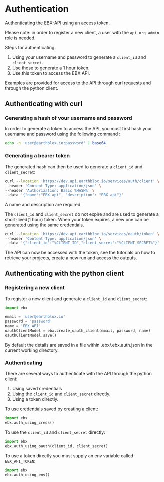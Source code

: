 # Authentication

Authenticating the EBX-API using an access token.

Please note: in order to register a new client, a user with the `api_org_admin` role is needed.

Steps for authenticating: 
1. Using your username and password to generate a `client_id` and `client_secret`. 
2. Use those to generate a 1 hour token. 
3. Use this token to access the EBX API. 

Examples are provided for access to the API through curl requests and through the python client. 

## Authenticating with curl

### Generating a hash of your username and password

In order to generate a token to access the API, you must first hash your username and password using the following command : 

```bash
echo -n 'user@earthblox.io:password' | base64
```

### Generating a bearer token

The generated hash can then be used to generate a `client_id` and `client_secret`: 

```bash
curl --location 'https://dev.api.earthblox.io/services/auth/client' \
--header 'Content-Type: application/json' \
--header 'Authorization: Basic %HASH%' \
--data '{"name":"EBX api", "description": "EBX api"}'
```

A name and description are required.

The `client_id` and `client_secret` do not expire and are used to generate a short-lived(1 hour) token. When your token expires, a new one can be generated using the same credentials.

```bash 
curl --location 'https://dev.api.earthblox.io/services/oauth/token' \
--header 'Content-Type: application/json' \
--data '{"client_id":"%CLIENT_ID","client_secret":"%CLIENT_SECRET%"}'
```

The API can now be accessed with the token, see the tutorials on how to retrieve your projects, create a new run and access the outputs. 

## Authenticating with the python client

### Registering a new client

To register a new client and generate a `client_id` and `client_secret`: 

```python
import ebx

email = 'user@earthblox.io'
password = 'password'
name = 'EBX API'
oauthClientModel = ebx.create_oauth_client(email, password, name)
oauthClientModel.save()
```
By default the details are saved in a file within .ebx/.ebx.auth.json in the current working directory.

### Authenticating 

There are several ways to authenticate with the API through the python client: 

1. Using saved credentials
2. Using the `client_id` and `client_secret` directly. 
3. Using a token directly. 

To use credentials saved by creating a client: 

```python 
import ebx
ebx.auth_using_creds()
```

To use the `client_id` and `client_secret` directly: 

```python
import ebx
ebx.auth_using_oauth(client_id, client_secret)
```

To use a token directly you must supply an env variable called `EBX_API_TOKEN`: 
```python
import ebx
ebx.auth_using_env()
```